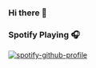 ### Hi there 👋

### Spotify Playing 🎧

[![spotify-github-profile](https://spotify-github-profile.vercel.app/api/view?uid=7d8l3ulq2j8phfp3ybiirga6z&cover_image=true&theme=novatorem)](https://github.com/kittinan/spotify-github-profile)
